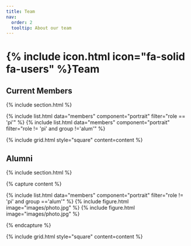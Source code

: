 ```yaml
---
title: Team
nav:
  order: 2
  tooltip: About our team
---
```


# {% include icon.html icon="fa-solid fa-users" %}Team

## Current Members

{% include section.html %}

{% include list.html data="members" component="portrait" filter="role == 'pi'" %}
{% include list.html data="members" component="portrait" filter="role != 'pi' and group !='alum'" %}

{% include grid.html style="square" content=content %}


## Alumni

{% include section.html %}

{% capture content %}

{% include list.html data="members" component="portrait" filter="role != 'pi' and group =='alum'" %}
{% include figure.html image="images/photo.jpg" %}
{% include figure.html image="images/photo.jpg" %}

{% endcapture %}

{% include grid.html style="square" content=content %}

